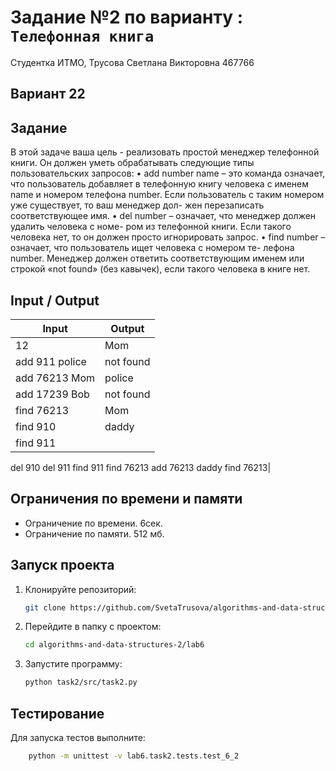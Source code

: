 # Задание №2 по варианту  : `Телефонная книга`
Студентка ИТМО,  Трусова Светлана Викторовна 467766

## Вариант 22

## Задание 
В этой задаче ваша цель - реализовать простой менеджер телефонной книги.
Он должен уметь обрабатывать следующие типы пользовательских запросов:
• add number name – это команда означает, что пользователь добавляет в
телефонную книгу человека с именем name и номером телефона number.
Если пользователь с таким номером уже существует, то ваш менеджер дол-
жен перезаписать соответствующее имя.
• del number – означает, что менеджер должен удалить человека с номе-
ром из телефонной книги. Если такого человека нет, то он должен просто
игнорировать запрос.
• find number – означает, что пользователь ищет человека с номером те-
лефона number. Менеджер должен ответить соответствующим именем или
строкой «not found» (без кавычек), если такого человека в книге нет.

## Input / Output

| Input          | Output    |
|----------------|-----------|
| 12             | Mom       |
| add 911 police | not found |
 add 76213 Mom  | police    |
 add 17239 Bob  | not found |
 find 76213     | Mom       |
 find 910       | daddy     |
 find 911       |           |
del 910
del 911
find 911
find 76213
add 76213 daddy
find 76213|

## Ограничения по времени и памяти

- Ограничение по времени. 6сек.
- Ограничение по памяти. 512 мб.


## Запуск проекта
1. Клонируйте репозиторий:
   ```bash
   git clone https://github.com/SvetaTrusova/algorithms-and-data-structures-2.git
   ```
2. Перейдите в папку с проектом:
   ```bash
   cd algorithms-and-data-structures-2/lab6
   ```
3. Запустите программу:
   ```bash
   python task2/src/task2.py
   ```


## Тестирование
Для запуска тестов выполните:
```bash
    python -m unittest -v lab6.task2.tests.test_6_2
```